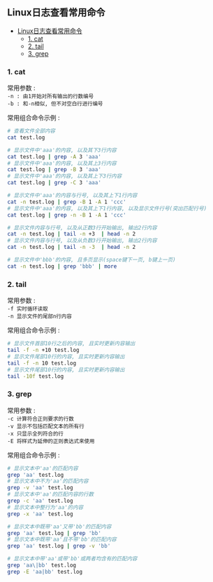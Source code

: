 ## Linux日志查看常用命令

- [Linux日志查看常用命令](#linux日志查看常用命令)
  - [1. cat](#1-cat)
  - [2. tail](#2-tail)
  - [3. grep](#3-grep)

### 1. cat
常用参数 :  
`-n : 由1开始对所有输出的行数编号`  
`-b : 和-n相似, 但不对空白行进行编号`  

常用组合命令示例 : 
```bash
# 查看文件全部内容
cat test.log

# 显示文件中'aaa'的内容, 以及其下3行内容
cat test.log | grep -A 3 'aaa'
# 显示文件中'aaa'的内容, 以及其上3行内容
cat test.log | grep -B 3 'aaa'
# 显示文件中'aaa'的内容, 以及其上下3行内容
cat test.log | grep -C 3 'aaa'

# 显示文件中'aaa'的内容与行号, 以及其上下1行内容
cat -n test.log | grep -B 1 -A 1 'ccc'
# 显示文件中'aaa'的内容, 以及其上下1行内容, 以及显示文件行号(突出匹配行号)
cat test.log | grep -n -B 1 -A 1 'ccc'

# 显示文件内容与行号, 以及从正数3行开始输出, 输出2行内容
cat -n test.log | tail -n +3  | head -n 2
# 显示文件内容与行号, 以及从负数3行开始输出, 输出2行内容
cat -n test.log | tail -n -3  | head -n 2

# 显示文件中'bbb'的内容, 且多页显示(space键下一页, b键上一页)
cat -n test.log | grep 'bbb' | more
```


### 2. tail
常用参数 :  
`-f 实时循环读取`  
`-n 显示文件的尾部n行内容`

常用组合命令示例 : 
```bash
# 显示文件首部10行之后的内容, 且实时更新内容输出
tail -f -n +10 test.log
# 显示文件尾部10行的内容, 且实时更新内容输出
tail -f -n 10 test.log
# 显示文件尾部10行的内容, 且实时更新内容输出
tail -10f test.log
```


### 3. grep
常用参数 :  
`-c 计算符合正则要求的行数`  
`-v 显示不包括匹配文本的所有行`  
`-x 只显示全列符合的行`  
`-E 将样式为延伸的正则表达式来使用`  

常用组合命令示例 : 
```bash
# 显示文本中'aa'的匹配内容
grep 'aa' test.log
# 显示文本中不为'aa'的匹配内容
grep -v 'aa' test.log
# 显示文本中'aa'的匹配内容的行数
grep -c 'aa' test.log
# 显示文本中整行为'aa'的内容
grep -x 'aa' test.log

# 显示文本中既带'aa'又带'bb'的匹配内容
grep 'aa' test.log | grep 'bb'
# 显示文本中既带'aa'且不带'bb'的匹配内容
grep 'aa' test.log | grep -v 'bb'

# 显示文本中带'aa'或带'bb'或两者均含有的匹配内容
grep 'aa\|bb' test.log
grep -E 'aa|bb' test.log 
```


